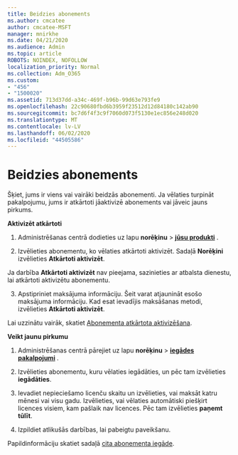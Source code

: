 ```yaml
---
title: Beidzies abonements
ms.author: cmcatee
author: cmcatee-MSFT
manager: mnirkhe
ms.date: 04/21/2020
ms.audience: Admin
ms.topic: article
ROBOTS: NOINDEX, NOFOLLOW
localization_priority: Normal
ms.collection: Adm_O365
ms.custom:
- "456"
- "1500020"
ms.assetid: 713d37dd-a34c-469f-b96b-99d63e793fe9
ms.openlocfilehash: 22c90680fbd6b3959f23512d12d84180c142ab90
ms.sourcegitcommit: bc7d6f4f3c9f7060d073f5130e1ec856e248d020
ms.translationtype: MT
ms.contentlocale: lv-LV
ms.lasthandoff: 06/02/2020
ms.locfileid: "44505586"
---
```

# <a name="expired-subscription"></a>Beidzies abonements

Šķiet, jums ir viens vai vairāki beidzās abonementi. Ja vēlaties turpināt pakalpojumu, jums ir atkārtoti jāaktivizē abonements vai jāveic jauns pirkums.
  
**Aktivizēt atkārtoti**
  
1. Administrēšanas centrā dodieties uz lapu **norēķinu** \> **[jūsu produkti](https://go.microsoft.com/fwlink/p/?linkid=842054)** .

2. Izvēlieties abonementu, ko vēlaties atkārtoti aktivizēt. Sadaļā **Norēķini** izvēlieties **Atkārtoti aktivizēt**.

Ja darbība **Atkārtoti aktivizēt** nav pieejama, sazinieties ar atbalsta dienestu, lai atkārtoti aktivizētu abonementu.

3. Apstipriniet maksājuma informāciju. Šeit varat atjaunināt esošo maksājuma informāciju. Kad esat ievadījis maksāšanas metodi, izvēlieties **Atkārtoti aktivizēt**.

Lai uzzinātu vairāk, skatiet [Abonementa atkārtota aktivizēšana](https://docs.microsoft.com/microsoft-365/commerce/subscriptions/reactivate-your-subscription).

**Veikt jaunu pirkumu**
  
1. Administrēšanas centrā pārejiet uz lapu **norēķinu** \> **[iegādes pakalpojumi](https://go.microsoft.com/fwlink/p/?linkid=868433)** .

2. Izvēlieties abonementu, kuru vēlaties iegādāties, un pēc tam izvēlieties **iegādāties**.

3. Ievadiet nepieciešamo licenču skaitu un izvēlieties, vai maksāt katru mēnesi vai visu gadu. Izvēlieties, vai vēlaties automātiski piešķirt licences visiem, kam pašlaik nav licences. Pēc tam izvēlieties **paņemt tūlīt**.

4. Izpildiet atlikušās darbības, lai pabeigtu paveikšanu.

Papildinformāciju skatiet sadaļā [cita abonementa iegāde](https://docs.microsoft.com/microsoft-365/commerce/buy-another-subscription).